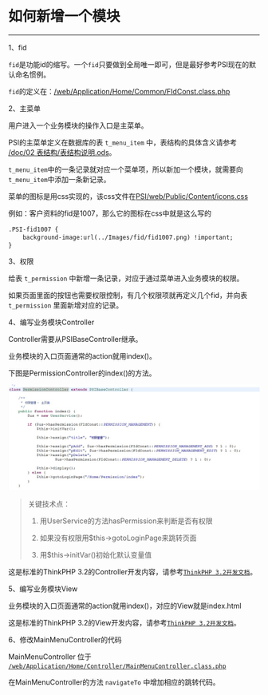 # 如何新增一个模块

---
1、fid

`fid`是功能id的缩写。一个`fid`只要做到全局唯一即可，但是最好参考PSI现在的默认命名惯例。

`fid`的定义在：[/web/Application/Home/Common/FIdConst.class.php](https://gitee.com/crm8000/PSI/blob/master/web/Application/Home/Common/FIdConst.class.php)


2、主菜单

用户进入一个业务模块的操作入口是主菜单。

PSI的主菜单定义在数据库的表 `t_menu_item` 中，表结构的具体含义请参考 [/doc/02 表结构/表结构说明.ods](https://gitee.com/crm8000/PSI/tree/master/doc/02%20%E8%A1%A8%E7%BB%93%E6%9E%84)。

`t_menu_item`中的一条记录就对应一个菜单项，所以新加一个模块，就需要向`t_menu_item`中添加一条新记录。

菜单的图标是用css实现的，该css文件在[PSI/web/Public/Content/icons.css](https://gitee.com/crm8000/PSI/blob/master/web/Public/Content/icons.css)

例如：客户资料的fid是1007，那么它的图标在css中就是这么写的
```
.PSI-fid1007 {
    background-image:url(../Images/fid/fid1007.png) !important;
}
```


3、权限

给表 `t_permission` 中新增一条记录，对应于通过菜单进入业务模块的权限。

如果页面里面的按钮也需要权限控制，有几个权限项就再定义几个fid，并向表 `t_permission` 里面新增对应的记录。


4、编写业务模块Controller

Controller需要从PSIBaseController继承。

业务模块的入口页面通常的action就用index()。

下图是PermissionController的index()的方法。

![](../../assets/100-01.jpg)

>关键技术点：
>
>1. 用UserService的方法hasPermission来判断是否有权限
>
>2. 如果没有权限用$this->gotoLoginPage来跳转页面
>
>3. 用$this->initVar()初始化默认变量值
>
>

这是标准的ThinkPHP 3.2的Controller开发内容，请参考[`ThinkPHP 3.2开发文档`](https://www.kancloud.cn/manual/thinkphp/1712)。


5、编写业务模块View

业务模块的入口页面通常的action就用index()，对应的View就是index.html

这是标准的ThinkPHP 3.2的View开发内容，请参考[`ThinkPHP 3.2开发文档`](https://www.kancloud.cn/manual/thinkphp/1785)。


6、修改MainMenuController的代码

MainMenuController 位于 [`/web/Application/Home/Controller/MainMenuController.class.php`](https://gitee.com/crm8000/PSI/blob/master/web/Application/Home/Controller/MainMenuController.class.php)

在MainMenuController的方法 `navigateTo` 中增加相应的跳转代码。
